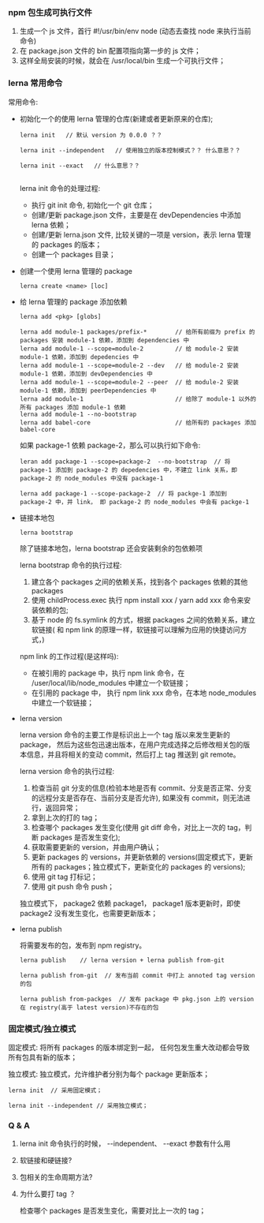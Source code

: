### npm 包生成可执行文件

1. 生成一个 js 文件，首行 #!/usr/bin/env node (动态去查找 node 来执行当前命令)
2. 在 package.json 文件的 bin 配置项指向第一步的 js 文件；
3. 这样全局安装的时候，就会在 /usr/local/bin 生成一个可执行文件；


### lerna 常用命令

常用命令:

- 初始化一个的使用 lerna 管理的仓库(新建或者更新原来的仓库);
  
    ```
    lerna init   // 默认 version 为 0.0.0 ？？

    lerna init --independent   // 使用独立的版本控制模式？？ 什么意思？？

    lerna init --exact   // 什么意思？？


    ``` 

    lerna init 命令的处理过程:
    - 执行 git init 命令, 初始化一个 git 仓库；
    - 创建/更新 package.json 文件，主要是在 devDependencies 中添加 lerna 依赖；
    - 创建/更新 lerna.json 文件, 比较关键的一项是 version，表示 lerna 管理的 packages 的版本；
    - 创建一个 packages 目录；

    
- 创建一个使用 lerna 管理的 package

    ```
    lerna create <name> [loc] 
    ```

- 给 lerna 管理的 package 添加依赖

    ```
    lerna add <pkg> [globs]

    lerna add module-1 packages/prefix-*        // 给所有前缀为 prefix 的 packages 安装 module-1 依赖，添加到 dependencies 中
    lerna add module-1 --scope=module-2         // 给 module-2 安装 module-1 依赖，添加到 depedencies 中
    lerna add module-1 --scope=module-2 --dev   // 给 module-2 安装 module-1 依赖，添加到 devDependencies 中
    lerna add module-1 --scope=module-2 --peer  // 给 module-2 安装 module-1 依赖，添加到 peerDependencies 中
    lerna add module-1                          // 给除了 module-1 以外的所有 packages 添加 module-1 依赖
    lerna add module-1 --no-bootstrap           
    lerna add babel-core                        // 给所有的 packages 添加 babel-core
    ```

    如果 package-1 依赖 package-2，那么可以执行如下命令:

    ```
    leran add package-1 --scope=package-2  --no-bootstrap  // 将 package-1 添加到 package-2 的 depedencies 中，不建立 link 关系，即 package-2 的 node_modules 中没有 package-1

    lerna add package-1 --scope-package-2  // 将 packge-1 添加到 package-2 中，并 link， 即 package-2 的 node_modules 中会有 packge-1
    ```

- 链接本地包

    ```
    lerna bootstrap
    ```
    
    除了链接本地包，lerna bootstrap 还会安装剩余的包依赖项

    lerna bootstrap 命令的执行过程:
    1. 建立各个 packages 之间的依赖关系，找到各个 packages 依赖的其他 packages
    2. 使用 childProcess.exec 执行 npm install xxx / yarn add xxx 命令来安装依赖的包;
    3. 基于 node 的 fs.symlink 的方式，根据 packages 之间的依赖关系，建立软链接( 和 npm link 的原理一样，软链接可以理解为应用的快捷访问方式，)

    npm link 的工作过程(是这样吗):
    - 在被引用的 package 中，执行 npm link 命令，在 /user/local/lib/node_modules 中建立一个软链接；
    - 在引用的 package 中， 执行 npm link xxx 命令，在本地 node_modules 中建立一个软链接；
  
- lerna version

    lerna version 命令的主要工作是标识出上一个 tag 版以来发生更新的 package， 然后为这些包迅速出版本，在用户完成选择之后修改相关包的版本信息，并且将相关的变动 commit，然后打上 tag 推送到 git remote。

    lerna version 命令的执行过程:
    1. 检查当前 git 分支的信息(检验本地是否有 commit、分支是否正常、分支的远程分支是否存在、当前分支是否允许), 如果没有 commit，则无法进行，返回异常；
    2. 拿到上次的打的 tag；
    3. 检查哪个 packages 发生变化(使用 git diff 命令，对比上一次的 tag，判断 packages 是否发生变化);
    4. 获取需要更新的 version，并由用户确认；
    5. 更新 packages 的 versions，并更新依赖的 versions(固定模式下，更新所有的 packages；独立模式下，更新变化的 packages 的 versions);
    6. 使用 git tag 打标记；
    7. 使用 git push 命令 push；


    独立模式下， package2 依赖 package1， package1 版本更新时，即使 package2 没有发生变化，也需要更新版本；

  
- lerna publish
  
    将需要发布的包，发布到 npm registry。

    ```
    lerna publish    // lerna version + lerna publish from-git

    lerna publish from-git  // 发布当前 commit 中打上 annoted tag version 的包

    lerna publish from-packges  // 发布 package 中 pkg.json 上的 version 在 registry(高于 latest version)不存在的包
    ```
    


### 固定模式/独立模式

固定模式: 将所有 packages 的版本绑定到一起， 任何包发生重大改动都会导致所有包具有新的版本；

独立模式: 独立模式，允许维护者分别为每个 package 更新版本；

```
lerna init  // 采用固定模式；

lerna init --independent // 采用独立模式；
```

### Q & A 
1. lerna init 命令执行的时候， --independent、 --exact 参数有什么用
2. 软链接和硬链接?
3. 包相关的生命周期方法?
4. 为什么要打 tag ？

    检查哪个 packages 是否发生变化，需要对比上一次的 tag；